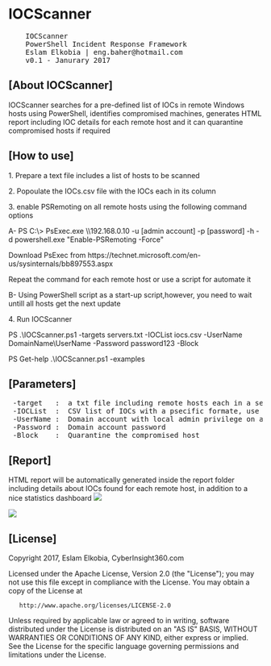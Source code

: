 # IOCScanner
 <pre>
    IOCScanner
    PowerShell Incident Response Framework 
    Eslam Elkobia | eng.baher@hotmail.com
    v0.1 - Janurary 2017</pre>
 
 <h2> [About IOCScanner] </h2>
 IOCScanner searches for a pre-defined list of IOCs in remote Windows hosts using PowerShell, identifies compromised machines, generates HTML report including IOC details for each remote host and it can quarantine compromised hosts if required

 <h2> [How to use] </h2>
<p>1. Prepare a text file includes a list of hosts to be scanned</p>
<p>2. Popoulate the IOCs.csv file with the IOCs each in its column</p>
<p>3. enable PSRemoting on all remote hosts using the following command options</p>
<p>   A- PS C:\> PsExec.exe \\192.168.0.10 -u [admin account] -p [password] -h -d powershell.exe "Enable-PSRemoting -Force"</p>
<p>      Download PsExec from https://technet.microsoft.com/en-us/sysinternals/bb897553.aspx</p>
<p>      Repeat the command for each remote host or use a script for automate it</p>
<p>   B- Using PowerShell script as a start-up script,however, you need to wait untill all hosts get the next update</p>
<p>4. Run IOCScanner</p>
<p>PS .\IOCScanner.ps1 -targets servers.txt -IOCList iocs.csv -UserName DomainName\UserName -Password password123 -Block </p>
<p>PS Get-help .\IOCScanner.ps1 -examples </p>

 <h2> [Parameters] </h2>
 <pre>
 -target   :  a txt file including remote hosts each in a separate line to scan for IOCs
 -IOCList  :  CSV list of IOCs with a psecific formate, use the template provided
 -UserName :  Domain account with local admin privilege on all remote hosts
 -Password :  Domain account password
 -Block    :  Quarantine the compromised host </pre>

<h2> [Report] </h2>
HTML report will be automatically generated inside the report folder including details about IOCs found for each remote host, in addition to a nice statistics dashboard

<img src="https://github.com/Eslam-Elkobia/IOCScanner/blob/master/images/Report%20Dashboard.png">
<p></p>
<img src="https://github.com/Eslam-Elkobia/IOCScanner/blob/master/images/Report%20details.png">

 <h2> [License] </h2>
   Copyright 2017, Eslam Elkobia, CyberInsight360.com 

   Licensed under the Apache License, Version 2.0 (the "License");
   you may not use this file except in compliance with the License.
   You may obtain a copy of the License at

       http://www.apache.org/licenses/LICENSE-2.0

   Unless required by applicable law or agreed to in writing, software
   distributed under the License is distributed on an "AS IS" BASIS,
   WITHOUT WARRANTIES OR CONDITIONS OF ANY KIND, either express or implied.
   See the License for the specific language governing permissions and
   limitations under the License.
